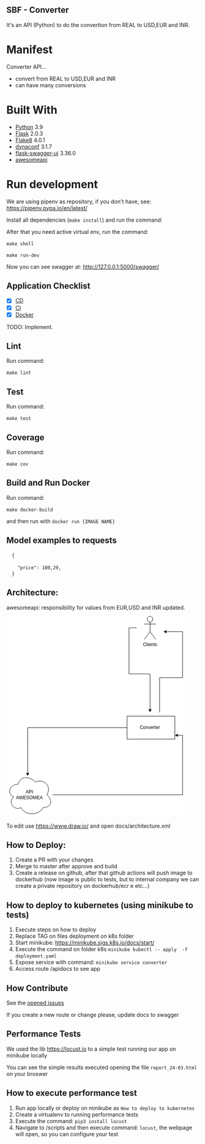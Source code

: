 ## SBF - Converter

It's an API (Python) to do the convertion from REAL to USD,EUR and INR.

# Manifest

Converter API...

- convert from REAL to USD,EUR and INR
- can have many conversions

# Built With

- [Python](https://www.python.org/) 3.9
- [Flask](http://flask.pocoo.org/) 2.0.3
- [Flake8](http://flake8.pycqa.org/en/latest/) 4.0.1
- [dynaconf](https://github.com/rochacbruno/dynaconf) 3.1.7
- [flask-swagger-ui](https://github.com/sveint/flask-swagger-ui) 3.36.0
- [awesomeapi](https://docs.awesomeapi.com.br)

# Run development

We are using pipenv as repository, if you don't have, see: https://pipenv.pypa.io/en/latest/

Install all dependencies (`make install`) and run the command:

After that you need active virtual env, run the command:

```
make shell
```

```
make run-dev
```

Now you can see swagger at: http://127.0.0.1:5000/swagger/

## Application Checklist

 - [X] [CD](https://github.com/netosouzasoares/eng-gruposbf-backend-python/actions)
 - [X] [CI](https://github.com/netosouzasoares/eng-gruposbf-backend-python/actions)
 - [X] [Docker](https://hub.docker.com/repository/docker/neto123/converter)

TODO: Implement.

## Lint

Run command:

```
make lint
```

## Test

Run command:

```
make test
```

## Coverage

Run command:

```
make cov
```


## Build and Run Docker

Run command:

```
make docker-build
```

and then run with `docker run {IMAGE NAME}`

##  Model examples to requests

```
  {

    "price": 100,29,
  }
```

## Architecture:

awesomeapi: responsibility for values from EUR,USD and INR updated.

![alt_text](/docs/converter.png)

To edit use https://www.draw.io/ and open docs/architecture.xml

## How to Deploy:

1. Create a PR with your changes
2. Merge to master after approve and build
3. Create a release on github, after that github actions will push image to dockerhub (now image is public to tests, but to internal company we can create a private repository on dockerhub/ecr e etc...)


## How to deploy to kubernetes (using minikube to tests)

1. Execute steps on how to deploy
2. Replace TAG on files deployment on k8s folder
3. Start minikube: https://minikube.sigs.k8s.io/docs/start/
4. Execute the command on folder k8s `minikube kubectl -- apply  -f deployment.yaml`
5. Expose service with command: `minikube service converter`
6. Access route /apidocs to see app

## How Contribute

See the [opened issues](https://github.com/netosouzasoares/eng-gruposbf-backend-python/issues)


If you create a new route or change please, update docs to swagger


## Performance Tests

We used the lib https://locust.io to a simple test running our app on minikube locally

You can see the simple results executed opening the file `report_24-03.html` on your broswer

## How to execute performance test

1. Run app locally or deploy on minikube as `How to deploy to kubernetes`
2. Create a virtualenv to running performance tests
3. Execute the command: `pip3 install locust`
4. Navigate to /scripts and then execute command: `locust`, the webpage will open, so you can configure your test